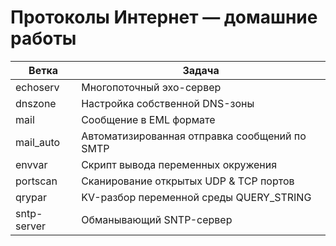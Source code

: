 # Протоколы Интернет — домашние работы
| Ветка       | Задача                                        |
|-------------|-----------------------------------------------|
| echoserv    | Многопоточный эхо-сервер                      |
| dnszone     | Настройка собственной DNS-зоны                |
| mail        | Сообщение в EML формате                       |
| mail_auto   | Автоматизированная отправка сообщений по SMTP |
| envvar      | Скрипт вывода переменных окружения            |
| portscan    | Сканирование открытых UDP & TCP портов        |
| qrypar      | KV-разбор переменной среды QUERY_STRING       |
| sntp-server | Обманывающий SNTP-сервер                      |
